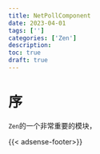 ```yaml
---
title: NetPollComponent
date: 2023-04-01
tags: ['']
categories: ['Zen']
description: 
toc: true
draft: true
---
```




# 序

`Zen`的一个非常重要的模块，




{{< adsense-footer>}}


